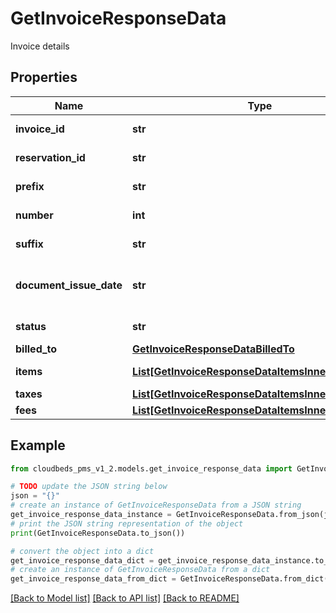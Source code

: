 # GetInvoiceResponseData

Invoice details

## Properties

Name | Type | Description | Notes
------------ | ------------- | ------------- | -------------
**invoice_id** | **str** | Unique invoice ID | [optional] 
**reservation_id** | **str** | Reservation identifier | [optional] 
**prefix** | **str** | Invoice ID prefix | [optional] 
**number** | **int** | Invoice ID number | [optional] 
**suffix** | **str** | Invoice ID suffix | [optional] 
**document_issue_date** | **str** | Date and time when invoice was issued | [optional] 
**status** | **str** | Invoice status | [optional] 
**billed_to** | [**GetInvoiceResponseDataBilledTo**](GetInvoiceResponseDataBilledTo.md) |  | [optional] 
**items** | [**List[GetInvoiceResponseDataItemsInner]**](GetInvoiceResponseDataItemsInner.md) | Invoice items | [optional] 
**taxes** | [**List[GetInvoiceResponseDataItemsInnerTaxesInner]**](GetInvoiceResponseDataItemsInnerTaxesInner.md) |  | [optional] 
**fees** | [**List[GetInvoiceResponseDataItemsInnerFeesInner]**](GetInvoiceResponseDataItemsInnerFeesInner.md) |  | [optional] 

## Example

```python
from cloudbeds_pms_v1_2.models.get_invoice_response_data import GetInvoiceResponseData

# TODO update the JSON string below
json = "{}"
# create an instance of GetInvoiceResponseData from a JSON string
get_invoice_response_data_instance = GetInvoiceResponseData.from_json(json)
# print the JSON string representation of the object
print(GetInvoiceResponseData.to_json())

# convert the object into a dict
get_invoice_response_data_dict = get_invoice_response_data_instance.to_dict()
# create an instance of GetInvoiceResponseData from a dict
get_invoice_response_data_from_dict = GetInvoiceResponseData.from_dict(get_invoice_response_data_dict)
```
[[Back to Model list]](../README.md#documentation-for-models) [[Back to API list]](../README.md#documentation-for-api-endpoints) [[Back to README]](../README.md)


